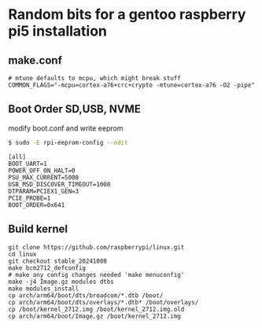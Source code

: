 # Random bits for a gentoo raspberry pi5 installation

## make.conf
```
# mtune defaults to mcpu, which might break stuff
COMMON_FLAGS="-mcpu=cortex-a76+crc+crypto -mtune=cortex-a76 -O2 -pipe"
```

## Boot Order SD,USB, NVME
modify boot.conf and write eeprom
```bash
$ sudo -E rpi-eeprom-config --edit
```

```
[all]
BOOT_UART=1
POWER_OFF_ON_HALT=0
PSU_MAX_CURRENT=5000
USB_MSD_DISCOVER_TIMEOUT=1000
DTPARAM=PCIEX1_GEN=3
PCIE_PROBE=1
BOOT_ORDER=0x641
```

## Build kernel
```
git clone https://github.com/raspberrypi/linux.git
cd linux
git checkout stable_20241008
make bcm2712_defconfig
# make any config changes needed 'make menuconfig'
make -j4 Image.gz modules dtbs
make modules_install
cp arch/arm64/boot/dts/broadcom/*.dtb /boot/
cp arch/arm64/boot/dts/overlays/*.dtb* /boot/overlays/
cp /boot/kernel_2712.img /boot/kernel_2712.img.old
cp arch/arm64/boot/Image.gz /boot/kernel_2712.img
```
